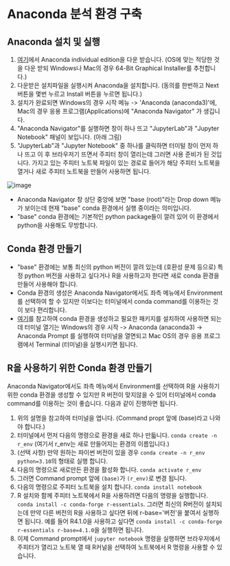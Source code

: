 # Anaconda 분석 환경 구축
## Anaconda 설치 및 실행
1. [여기](https://www.anaconda.com/download/success)에서 Anaconda individual edition을 다운 받습니다. (OS에 맞는 적당한 것을 다운 받되 Windows나 Mac의 경우 64-Bit Graphical Installer를 추천합니다.)
3. 다운받은 설치파일을 실행시켜 Anaconda을 설치합니다. (동의를 한번하고 Next 버튼을 몇번 누르고 Install 버튼을 누르면 됩니다.)
5. 설치가 완료되면 Windows의 경우 시작 메뉴 -> 'Anaconda (anaconda3)'에, Mac의 경우 응용 프로그램(Applications)에 "Anaconda Navigator" 가 생깁니다.
7. "Anaconda Navigator"를 실행하면 창이 하나 뜨고 "JupyterLab"과 "Jupyter Notebook" 패널이 보입니다. (아래 그림)
8. "JupyterLab"과 "Jupyter Notebook" 중 하나를 클릭하면 터미털 창이 먼저 하나 뜨고 이 후 브라우저기 뜨면서 주피터 창이 열리는데 그러면 사용 준비가 된 것입니다. 가지고 있는 주피터 노트북 파일이 있는 경로로 들어가 해당 주피터 노트북을 열거나 새로 주피터 노트북을 만들어 사용하면 됩니다.

![image](https://github.com/user-attachments/assets/0f4d9cfb-14cf-4711-84d5-f2b442ee3582)

- Anaconda Navigator 창 상단 중앙에 보면 "base (root)"라는 Drop down 메뉴가 보이는데 현재 "base" conda 환경에서 실행 중이라는 의미입니다.
- "base" conda 환경에는 기본적인 python package들이 깔려 있어 이 환경에서 python을 사용해도 무방합니다.

## Conda 환경 만들기
- "base" 환경에는 보통 최신의 python 버전이 깔려 있는데 (호환성 문제 등으로) 특정 python 버전을 사용하고 싶다거나 R을 사용하고자 한다면 새로 conda 환경을 만들어 사용해야 합니다.
- Conda 환경의 생성은 Anaconda Navigator에서도 좌측 메뉴에서 Environment를 선택하여 할 수 있지만 이보다는 터미널에서 conda command를 이용하는 것이 보다 편리합니다.
- [여기](https://docs.conda.io/projects/conda/en/latest/user-guide/tasks/manage-environments.html)를 참고하여 conda 환경을 생성하고 필요한 패키지를 설치하여 사용하면 되는데 터미널 열기는 Windows의 경우 시작 -> Anaconda (anaconda3) -> Anaconda Prompt 를 실행하여 터미널을 열면되고 Mac OS의 경우 응용 프로그램에서 Terminal (터미널)을 실행시키면 됩니다.

## R을 사용하기 위한 Conda 환경 만들기
Anaconda Navigator에서도 좌측 메뉴에서 Environment를 선택하여 R을 사용하기 위한 conda 환경을 생성할 수 있지만 R 버전이 맞지않을 수 있어 터미널에서 conda command를 이용하는 것이 좋습니다. 다음과 같이 진행하면 됩니다.

1. 위의 설명을 참고하여 터미널을 엽니다. (Command propt 앞에 (base)라고 나와야 합니다.)
2. 터미널에서 먼저 다음의 명령으로 환경을 새로 하나 만듧니다. `conda create -n r_env` (여기서 r_env는 새로 만들어지는 환경의 이름입니다.)
3. (선택 사항) 만약 원하는 파이썬 버전이 있을 경우 `conda create -n r_env python=3.10`의 형태로 실행 합니다.
4. 다음의 명령으로 새로만든 환경을 활성화 합니다. `conda activate r_env`
5. 그러면 Command prompt 앞에 `(base)`가 `(r_env)`로 변경 됩니다.
6. 다음의 명령으로 주피터 노트북을 설치 합니다. `conda install notebook`
8. R 설치와 함께 주피터 노트북에서 R을 사용하려면 다음의 명령을 실행합니다. `conda install -c conda-forge r-essentials`. 그러면 최신의 R버전이 설치되는데 만약 다른 버전의 R을 사용하고 싶다면 뒤에 r-base='버전'을 붙여서 실행하면 됩니다. 예를 들어 R4.1.0을 사용하고 싶다면 `conda install -c conda-forge r-essentials r-base=4.1.0`을 실행하면 됩니다.
9. 이제 Command prompt에서 `jupyter notebook` 명령을 실행하면 브라우저에서 주피터가 열리고 노트북 열 때 R커널을 선택하여 노트북에서 R 명령을 사용할 수 있습니다. 
